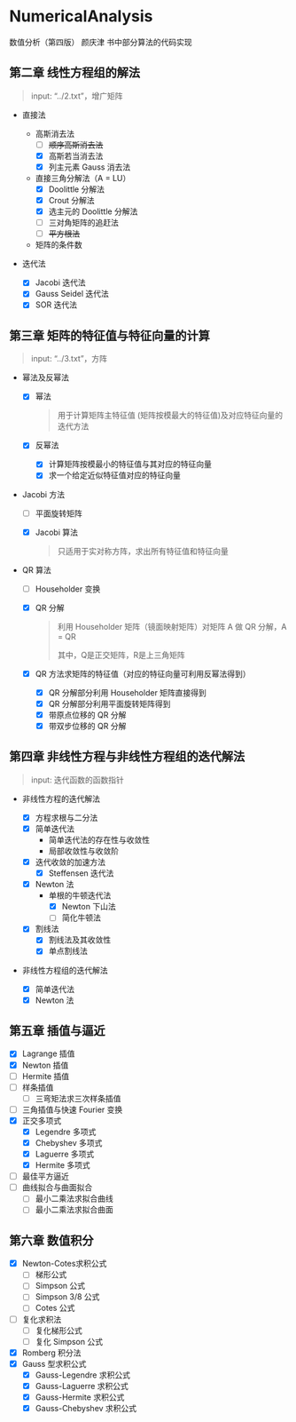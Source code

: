 # NumericalAnalysis
数值分析（第四版） 颜庆津 书中部分算法的代码实现

## 第二章 线性方程组的解法

> input: “../2.txt”，增广矩阵

- 直接法
  - 高斯消去法
    - [ ] ~~顺序高斯消去法~~
    - [x] 高斯若当消去法
    - [x] 列主元素 Gauss 消去法
  - 直接三角分解法（A = LU）
    * [x] Doolittle 分解法
    * [x] Crout 分解法
    * [x] 选主元的 Doolittle 分解法
    * [ ] 三对角矩阵的追赶法
    * [ ] ~~平方根法~~
  - 矩阵的条件数
- 迭代法

  - [x] Jacobi 迭代法
  - [x] Gauss Seidel 迭代法
  - [x] SOR 迭代法

## 第三章 矩阵的特征值与特征向量的计算

> input: “../3.txt”，方阵

- 幂法及反幂法
  - [x] 幂法

    > 用于计算矩阵主特征值 (矩阵按模最大的特征值)及对应特征向量的迭代方法

  - [x] 反幂法

    - [x] 计算矩阵按模最小的特征值与其对应的特征向量
    - [x] 求一个给定近似特征值对应的特征向量

- Jacobi 方法

  - [ ] 平面旋转矩阵

  - [x] Jacobi 算法

    > 只适用于实对称方阵，求出所有特征值和特征向量

- QR 算法

  - [ ] Householder 变换

  - [x] QR 分解

    > 利用 Householder 矩阵（镜面映射矩阵）对矩阵 A 做 QR 分解，A = QR
    >
    > 其中，Q是正交矩阵，R是上三角矩阵

  - [x] QR 方法求矩阵的特征值（对应的特征向量可利用反幂法得到）

    - [x] QR 分解部分利用 Householder 矩阵直接得到
    - [x] QR 分解部分利用平面旋转矩阵得到
    - [x] 带原点位移的 QR 分解
    - [x] 带双步位移的 QR 分解

## 第四章 非线性方程与非线性方程组的迭代解法

> input: 迭代函数的函数指针

- 非线性方程的迭代解法

    * [x] 方程求根与二分法
    * [x] 简单迭代法
      - 简单迭代法的存在性与收敛性
      - 局部收敛性与收敛阶
    * [x] 迭代收敛的加速方法
      * [x] Steffensen 迭代法
    * [x] Newton 法
      - 单根的牛顿迭代法
        - [x] Newton 下山法
        - [ ] 简化牛顿法
    * [x] 割线法
      * [x] 割线法及其收敛性
      * [x] 单点割线法

- 非线性方程组的迭代解法

    * [x] 简单迭代法
    * [x] Newton 法

## 第五章 插值与逼近

* [x] Lagrange 插值
* [x] Newton 插值
* [ ] Hermite 插值
* [ ] 样条插值
  * [ ] 三弯矩法求三次样条插值
* [ ] 三角插值与快速 Fourier 变换
* [x] 正交多项式
  * [x] Legendre 多项式
  * [x] Chebyshev 多项式
  * [x] Laguerre 多项式
  * [x] Hermite 多项式
* [ ] 最佳平方逼近
* [ ] 曲线拟合与曲面拟合
  * [ ] 最小二乘法求拟合曲线
  * [ ] 最小二乘法求拟合曲面

## 第六章 数值积分

* [x] Newton-Cotes求积公式
  * [ ] 梯形公式
  * [ ] Simpson 公式
  * [ ] Simpson 3/8 公式
  * [ ] Cotes 公式
* [ ] 复化求积法
  * [ ] 复化梯形公式
  * [ ] 复化 Simpson 公式
* [x] Romberg 积分法
* [x] Gauss 型求积公式
  * [x] Gauss-Legendre 求积公式
  * [x] Gauss-Laguerre 求积公式
  * [x] Gauss-Hermite 求积公式
  * [x] Gauss-Chebyshev 求积公式